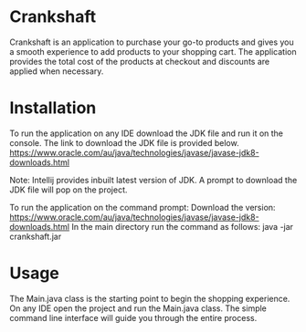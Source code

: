 # Crankshaft
Crankshaft is an application to purchase your go-to products and gives you a smooth experience to add products to your shopping cart. The application provides the total cost of the products at checkout and discounts are applied when necessary.

# Installation 

To run the application on any IDE download the JDK file and run it on the console.
The link to download the JDK file is provided below.
https://www.oracle.com/au/java/technologies/javase/javase-jdk8-downloads.html

Note: Intellij provides inbuilt latest version of JDK. A prompt to download the JDK file will pop on the project.

To run the application on the command prompt:
Download the version: https://www.oracle.com/au/java/technologies/javase/javase-jdk8-downloads.html
In the main directory run the command as follows: java -jar crankshaft.jar

# Usage

The Main.java class is the starting point to begin the shopping experience.
On any IDE open the project and run the Main.java class.
The simple command line interface will guide you through the entire process.

